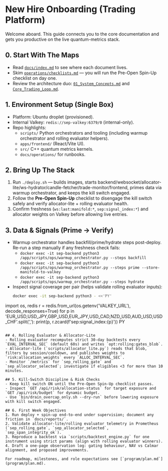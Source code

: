 # New Hire Onboarding (Trading Platform)

Welcome aboard. This guide connects you to the core documentation and gets you productive on the live quantum-metrics stack.

## 0. Start With The Maps
- Read [`docs/index.md`](index.md) to see where each document lives.
- Skim [`operations/checklists.md`](operations/checklists.md) — you will run the Pre-Open Spin-Up checklist on day one.
- Review the architecture duo: [`01_System_Concepts.md`](01_System_Concepts.md) and [`Core_Trading_Loop.md`](Core_Trading_Loop.md).

## 1. Environment Setup (Single Box)
- Platform: Ubuntu droplet (provisioned).
- Internal Valkey: `redis://sep-valkey:6379/0` (internal-only).
- Repo highlights:
  - `scripts/` Python orchestrators and tooling (including warmup orchestrator and rolling evaluator helpers).
  - `apps/frontend/` (React/Vite UI).
  - `src/` C++ quantum metrics kernels.
  - `docs/operations/` for runbooks.

## 2. Bring Up The Stack
1. Run `./deploy.sh` — builds images, starts backend/websocket/allocator-lite/ws-hydrator/candle-fetcher/trade-monitor/frontend, primes data via warmup orchestrator, and keeps the kill switch engaged.
2. Follow the **Pre-Open Spin-Up** checklist to disengage the kill switch safely and verify allocator-lite + rolling evaluator health.
3. Confirm freshness (`ws:last:manifold:*`, `sep:signal_index:*`) and allocator weights on Valkey before allowing live entries.

## 3. Data & Signals (Prime → Verify)
- Warmup orchestrator handles backfill/prime/hydrate steps post-deploy. Re-run a step manually if any freshness check fails:
  - `docker exec -it sep-backend python3 /app/scripts/ops/warmup_orchestrator.py --steps backfill`
  - `docker exec -it sep-backend python3 /app/scripts/ops/warmup_orchestrator.py --steps prime --store-manifold-to-valkey`
  - `docker exec -it sep-backend python3 /app/scripts/ops/warmup_orchestrator.py --steps hydrate`
- Inspect signal coverage per pair (helps validate rolling evaluator inputs):
  ```bash
  docker exec -it sep-backend python3 - <<'PY'
import os, redis
r = redis.from_url(os.getenv('VALKEY_URL'), decode_responses=True)
for p in 'EUR_USD,USD_JPY,GBP_USD,EUR_JPY,USD_CAD,NZD_USD,AUD_USD,USD_CHF'.split(','):
    print(p, r.zcard(f'sep:signal_index:{p}'))
PY
  ```

## 4. Rolling Evaluator & Allocator-Lite
- Rolling evaluator recomputes strict 30-day backtests every `EVAL_INTERVAL_SEC` (default 60s) and writes `opt:rolling:gates_blob`.
- Allocator-lite (`scripts/allocator_lite.py`) reads that blob, filters by session/cooldown, and publishes weights to `risk:allocation_weights` every `ALLOC_INTERVAL_SEC`.
- Monitor `/metrics` for `sep_rolling_gate` and `sep_allocator_selected`; investigate if eligibles <3 for more than 10 minutes.

## 5. Kill-Switch Discipline & Risk Checks
- Keep kill switch ON until the Pre-Open Spin-Up checklist passes.
- Inspect `GET /api/risk/allocation-status` for target exposure and `GET /api/risk/budget` for dynamic budget.
- Use `bin/drain_overcap_only.sh --dry-run` before lowering exposure with kill switch engaged.

## 6. First Week Objectives
1. Run deploy + spin-up end-to-end under supervision; document any friction in `docs/reports/`.
2. Validate allocator-lite/rolling evaluator telemetry in Prometheus (`sep_rolling_gate`, `sep_allocator_selected`, `sep_span_integrity_ok`).
3. Reproduce a backtest via `scripts/backtest_engine.py` for one instrument using strict params (align with rolling evaluator winners).
4. Draft a one-page observation log: gating behaviour, NAV vs Calmar alignment, and proposed improvements.

For roadmap, milestones, and role expectations see [`program/plan.md`](program/plan.md).

